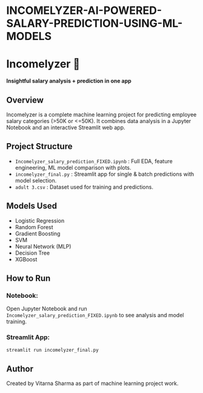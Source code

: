 # INCOMELYZER-AI-POWERED-SALARY-PREDICTION-USING-ML-MODELS

# Incomelyzer 💼
**Insightful salary analysis + prediction in one app**

## Overview
Incomelyzer is a complete machine learning project for predicting employee salary categories (>50K or <=50K). 
It combines data analysis in a Jupyter Notebook and an interactive Streamlit web app.

## Project Structure
- `Incomelyzer_salary_prediction_FIXED.ipynb` : Full EDA, feature engineering, ML model comparison with plots.
- `incomelyzer_final.py` : Streamlit app for single & batch predictions with model selection.
- `adult 3.csv` : Dataset used for training and predictions.

## Models Used
- Logistic Regression
- Random Forest
- Gradient Boosting
- SVM
- Neural Network (MLP)
- Decision Tree
- XGBoost

## How to Run
### Notebook:
Open Jupyter Notebook and run `Incomelyzer_salary_prediction_FIXED.ipynb` to see analysis and model training.

### Streamlit App:
```bash
streamlit run incomelyzer_final.py
```

## Author
Created by Vitarna Sharma as part of machine learning project work.
